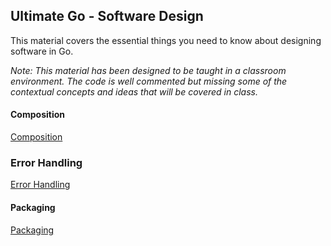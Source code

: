## Ultimate Go - Software Design

This material covers the essential things you need to know about designing software in Go.

*Note: This material has been designed to be taught in a classroom environment. The code is well commented but missing some of the contextual concepts and ideas that will be covered in class.*

#### Composition
[Composition](composition/composition.md)

### Error Handling
[Error Handling](../../../go/design/error_handling/README.md)

#### Packaging
[Packaging](../../../go/design/packaging/README.md)